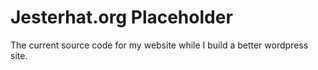 # Jesterhat.org Placeholder
The current source code for my website while I build a better wordpress site.
